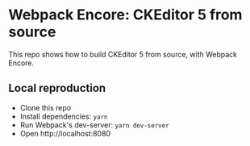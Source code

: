 # Webpack Encore: CKEditor 5 from source

This repo shows how to build CKEditor 5 from source, with Webpack Encore.

## Local reproduction

- Clone this repo
- Install dependencies: `yarn`
- Run Webpack's dev-server: `yarn dev-server`
- Open http://localhost:8080

